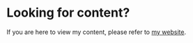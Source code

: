 # Looking for content?

If you are here to view my content, please refer to [my website](http://jan.ink/).
